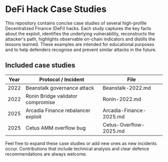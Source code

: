 # DeFi Hack Case Studies

This repository contains concise case studies of several high-profile Decentralized Finance (DeFi) hacks. Each study captures the key facts about the exploit, identifies the underlying vulnerability, reconstructs the attacker's path, highlights observable on-chain indicators and distills the lessons learned. These examples are intended for educational purposes and to help defenders recognise and prevent similar attacks in the future.

## Included case studies

| Year | Protocol / Incident | File |
| --- | --- | --- |
| 2022 | Beanstalk governance attack | Beanstalk-2022.md |
| 2022 | Ronin Bridge validator compromise | Ronin-2022.md |
| 2025 | Arcadia Finance rebalancer exploit | Arcadia-Finance-2025.md |
| 2025 | Cetus AMM overflow bug | Cetus-Overflow-2025.md |

Feel free to expand these case studies or add new ones as new incidents occur. Contributions that include technical analysis and clear defence recommendations are always welcome.
